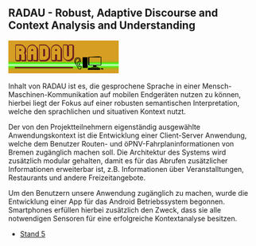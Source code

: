 ## RADAU - Robust, Adaptive Discourse and Context Analysis and Understanding

<p class="logo"><img src="assets/img/radau.png" /></p>

Inhalt von RADAU ist es, die gesprochene Sprache in einer
Mensch-Maschinen-Kommunikation auf mobilen Endgeräten nutzen zu können, 
hierbei liegt der Fokus auf einer robusten semantischen Interpretation,
welche den sprachlichen und situativen Kontext nutzt.

Der von den Projektteilnehmern eigenständig ausgewählte Anwendungskontext
ist die Entwicklung einer Client-Server Anwendung, welche dem Benutzer
Routen- und öPNV-Fahrplaninformationen von Bremen zugänglich machen soll.
Die Architektur des Systems wird zusätzlich modular gehalten, damit es für
das Abrufen zusätzlicher Informationen erweiterbar ist, z.B. Informationen
über Veranstalltungen, Restaurants und andere Freizeitangebote.

Um den Benutzern unsere Anwendung zugänglich zu machen, wurde die Entwicklung
einer App für das Android Betriebssystem begonnen. Smartphones erfüllen hierbei
zusätzlich den Zweck, dass sie alle notwendigen Sensoren für eine erfolgreiche
Kontextanalyse besitzen.

* [Stand 5](staende.html)

